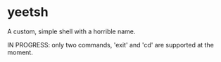 # yeetsh

A custom, simple shell with a horrible name.

IN PROGRESS: only two commands, 'exit' and 'cd' are supported at the moment. 
